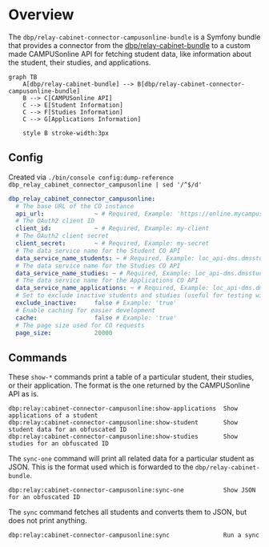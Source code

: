 # Overview

The `dbp/relay-cabinet-connector-campusonline-bundle` is a Symfony bundle that
provides a connector from the
[dbp/relay-cabinet-bundle](https://packagist.org/packages/dbp/relay-cabinet-bundle)
to a custom made CAMPUSonline API for fetching student data, like information
about the student, their studies, and applications.

```mermaid
graph TB
    A[dbp/relay-cabinet-bundle] --> B[dbp/relay-cabinet-connector-campusonline-bundle]
    B --> C[CAMPUSonline API]
    C --> E[Student Information]
    C --> F[Studies Information]
    C --> G[Applications Information]

    style B stroke-width:3px
```

## Config

Created via `./bin/console config:dump-reference dbp_relay_cabinet_connector_campusonline | sed '/^$/d'`

```yaml
dbp_relay_cabinet_connector_campusonline:
  # The base URL of the CO instance
  api_url:              ~ # Required, Example: 'https://online.mycampus.org/campus_online'
  # The OAuth2 client ID
  client_id:            ~ # Required, Example: my-client
  # The OAuth2 client secret
  client_secret:        ~ # Required, Example: my-secret
  # The data service name for the Student CO API
  data_service_name_students: ~ # Required, Example: loc_api-dms.dmsstudents
  # The data service name for the Studies CO API
  data_service_name_studies: ~ # Required, Example: loc_api-dms.dmsstudies
  # The data service name for the Applications CO API
  data_service_name_applications: ~ # Required, Example: loc_api-dms.dmsapplicants
  # Set to exclude inactive students and studies (useful for testing with less data)
  exclude_inactive:     false # Example: 'true'
  # Enable caching for easier development
  cache:                false # Example: 'true'
  # The page size used for CO requests
  page_size:            20000
```

## Commands

These `show-*` commands print a table of a particular student, their studies, or
their application. The format is the one returned by the CAMPUSonline API as is.

```
dbp:relay:cabinet-connector-campusonline:show-applications  Show applications of a student
dbp:relay:cabinet-connector-campusonline:show-student       Show student data for an obfuscated ID
dbp:relay:cabinet-connector-campusonline:show-studies       Show studies for an obfuscated ID
```

The `sync-one` command will print all related data for a particular student as
JSON. This is the format used which is forwarded to the `dbp/relay-cabinet-bundle`.

```
dbp:relay:cabinet-connector-campusonline:sync-one           Show JSON for an obfuscated ID
```

The `sync` command fetches all students and converts them to JSON, but does not
print anything.

```
dbp:relay:cabinet-connector-campusonline:sync               Run a sync
```
